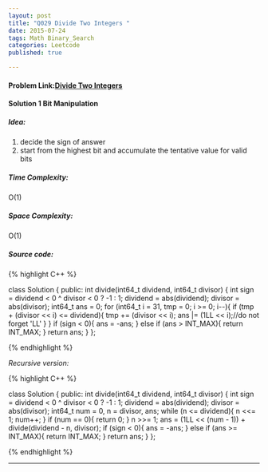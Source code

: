 ```yaml
---
layout: post
title: "Q029 Divide Two Integers "
date: 2015-07-24
tags: Math Binary_Search
categories: Leetcode
published: true

---
```

#### Problem Link:[Divide Two Integers ](https://leetcode.com/problems/divide-two-integers/) 

#### Solution 1 Bit Manipulation

##### Idea:

1. decide the sign of answer
2. start from the highest bit and accumulate the tentative value for valid bits
   
##### Time Complexity:

O(1)

##### Space Complexity:

O(1)

##### Source code:
{% highlight C++ %}

class Solution {
public:
    int divide(int64_t dividend, int64_t divisor) {
        int sign = dividend < 0 ^ divisor < 0 ? -1 : 1;
        dividend = abs(dividend);
        divisor = abs(divisor);
        int64_t ans = 0;
        for (int64_t i = 31, tmp = 0; i >= 0; i--){
            if (tmp + (divisor << i) <= dividend){
                tmp += (divisor << i);
                ans |= (1LL << i);//do not forget 'LL'
            }
        }
        if (sign < 0){
            ans = -ans;
        }
        else if (ans > INT_MAX){
            return INT_MAX;
        }
        return ans;
    }
};

{% endhighlight %}


_Recursive version:_

{% highlight C++ %}

class Solution {
public:
    int divide(int64_t dividend, int64_t divisor) {
        int sign = dividend < 0 ^ divisor < 0 ? -1 : 1;
        dividend = abs(dividend);
        divisor = abs(divisor);
        int64_t num = 0, n = divisor, ans;
        while (n <= dividend){
            n <<= 1;
            num++;
        }
        if (num == 0){
            return 0;
        }
        n >>= 1;
        ans = (1LL << (num - 1)) + divide(dividend - n, divisor);
        if (sign < 0){
            ans = -ans;
        }
        else if (ans >= INT_MAX){
            return INT_MAX;
        }
        return ans;
    }
};

{% endhighlight %}


---

